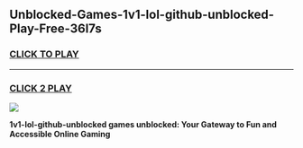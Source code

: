 
## Unblocked-Games-1v1-lol-github-unblocked-Play-Free-36l7s
<h3>
<a href="https://premium76.site?title=1v1-lol-github-unblocked&ref=23A">CLICK TO PLAY</a></h3>
<hr>

<h3>
<a href="https://premium76.site?title=1v1-lol-github-unblocked&ref=23A">CLICK 2 PLAY</a>
  
</h3>

<a href="https://premium76.site?title=1v1-lol-github-unblocked&ref=23A"><img src="https://clearcache.store/games.png"></a>


**1v1-lol-github-unblocked games unblocked: Your Gateway to Fun and Accessible Online Gaming**
